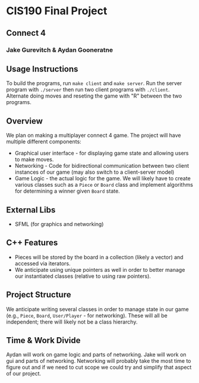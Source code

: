 # CIS190 Final Project

## Connect 4

### Jake Gurevitch & Aydan Gooneratne

## Usage Instructions

To build the programs, run `make client` and `make server`. Run the server program with `./server` then run two client programs with `./client`.
Alternate doing moves and reseting the game with "R" between the two programs.

## Overview

We plan on making a multiplayer connect 4 game. The project will have multiple different components:

- Graphical user interface - for displaying game state and allowing users to make moves.
- Networking - Code for bidirectional communication between two client instances of our game (may also switch to a client-server model)
- Game Logic - the actual logic for the game. We will likely have to create various classes such as a `Piece` or `Board` class and implement algorithms for determining a winner given `Board` state.

## External Libs

- SFML (for graphics and networking)

## C++ Features

- Pieces will be stored by the board in a collection (likely a vector) and accessed via iterators.
- We anticipate using unique pointers as well in order to better manage our instantiated classes (relative to using raw pointers).

## Project Structure

We anticipate writing several classes in order to manage state in our game (e.g., `Piece`, `Board`, `User/Player` - for networking). These will all be independent; there will likely not be a class hierarchy.

## Time & Work Divide

Aydan will work on game logic and parts of networking. Jake will work on gui and parts of networking. Networking will probably take the most time to figure out and if we need to cut scope we could try and simplify that aspect of our project.
